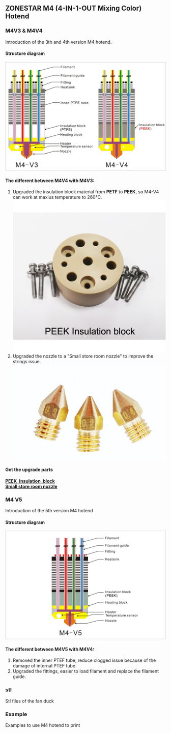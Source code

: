 ## ZONESTAR M4 (4-IN-1-OUT Mixing Color) Hotend
### M4V3 & M4V4
Introduction of the 3th and 4th version M4 hotend.  
#### Structure diagram
![](./M4_V3_V4/M4_V3_V4.jpg)
#### The different between  **M4V4** with **M4V3**:  
1. Upgraded the insulation block material from **PETF** to **PEEK**, so M4-V4 can work at maxius temperature to 260℃.  
![](./M4_V3_V4/PEEK_Insulation_block.jpg)
2. Upgraded the nozzle to a "Small store room nozzle" to improve the strings issue.
![](./M4_V3_V4/small_store_room_nozzle.jpg)  

#### Get the upgrade parts
[**PEEK_Insulation_block**](https://www.aliexpress.com/item/1005001447928770.html)  
[**Small store room nozzle**](https://www.aliexpress.com/item/1005001447928770.html)

### M4 V5
Introduction of the 5th version M4 hotend
####  Structure diagram
![](./M4_V5/M4V5.jpg)
#### The different between  **M4V5** with **M4V4**:  
1. Removed the inner PTEF tube, reduce clogged issue because of the damage of internal PTEF tube.   
2. Upgraded the fittings, easier to load filament and replace the filament guide. 

### stl
Stl files of the fan duck

### Example
Examples to use M4 hotend to print
   